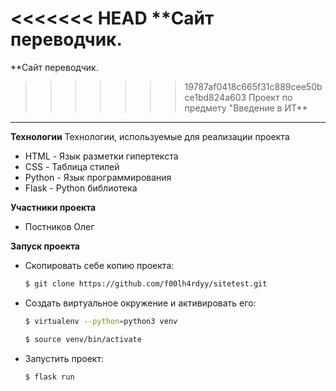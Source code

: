 <<<<<<< HEAD
**Сайт переводчик.
=======
**Сайт переводчик. 
>>>>>>> 19787af0418c665f31c889cee50bce1bd824a603
Проект  по предмету "Введение в ИТ**

---

**Технологии**
Технологии, используемые для реализации проекта
- HTML - Язык разметки гипертекста
- CSS - Таблица стилей
- Python - Язык программирования
- Flask - Python библиотека

**Участники проекта**
- Постников Олег

**Запуск проекта**
- Скопировать себе копию проекта:
    ```sh
    $ git clone https://github.com/f00lh4rdyy/sitetest.git
    ```
- Создать виртуальное окружение и активировать его:
    ```sh
    $ virtualenv --python=python3 venv
    ```
    ```sh
    $ source venv/bin/activate
    ```
- Запустить проект:
    ```sh
    $ flask run
    ```
